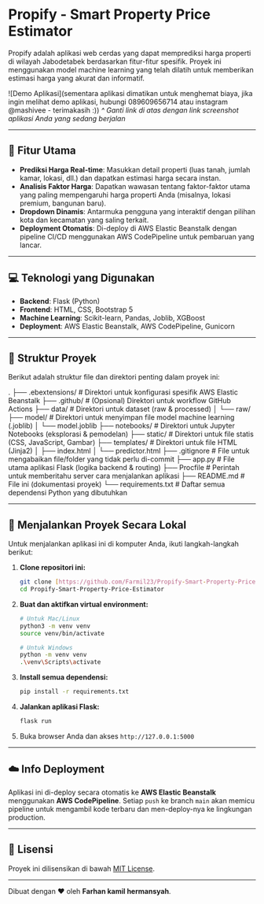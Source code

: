 # Propify - Smart Property Price Estimator

Propify adalah aplikasi web cerdas yang dapat memprediksi harga properti di wilayah Jabodetabek berdasarkan fitur-fitur spesifik. Proyek ini menggunakan model machine learning yang telah dilatih untuk memberikan estimasi harga yang akurat dan informatif.

![Demo Aplikasi](sementara aplikasi dimatikan untuk menghemat biaya, jika ingin melihat demo aplikasi, hubungi 089609656714 atau instagram @mashivee - terimakasih :))
_^ Ganti link di atas dengan link screenshot aplikasi Anda yang sedang berjalan_

---

## 🌟 Fitur Utama

-   **Prediksi Harga Real-time**: Masukkan detail properti (luas tanah, jumlah kamar, lokasi, dll.) dan dapatkan estimasi harga secara instan.
-   **Analisis Faktor Harga**: Dapatkan wawasan tentang faktor-faktor utama yang paling mempengaruhi harga properti Anda (misalnya, lokasi premium, bangunan baru).
-   **Dropdown Dinamis**: Antarmuka pengguna yang interaktif dengan pilihan kota dan kecamatan yang saling terkait.
-   **Deployment Otomatis**: Di-deploy di AWS Elastic Beanstalk dengan pipeline CI/CD menggunakan AWS CodePipeline untuk pembaruan yang lancar.

---

## 💻 Teknologi yang Digunakan

-   **Backend**: Flask (Python)
-   **Frontend**: HTML, CSS, Bootstrap 5
-   **Machine Learning**: Scikit-learn, Pandas, Joblib, XGBoost
-   **Deployment**: AWS Elastic Beanstalk, AWS CodePipeline, Gunicorn

---

## 📂 Struktur Proyek

Berikut adalah struktur file dan direktori penting dalam proyek ini:

.
├── .ebextensions/      # Direktori untuk konfigurasi spesifik AWS Elastic Beanstalk
├── .github/            # (Opsional) Direktori untuk workflow GitHub Actions
├── data/               # Direktori untuk dataset (raw & processed)
│   └── raw/
├── model/              # Direktori untuk menyimpan file model machine learning (.joblib)
│   └── model.joblib
├── notebooks/          # Direktori untuk Jupyter Notebooks (eksplorasi & pemodelan)
├── static/             # Direktori untuk file statis (CSS, JavaScript, Gambar)
├── templates/          # Direktori untuk file HTML (Jinja2)
│   ├── index.html
│   └── predictor.html
├── .gitignore          # File untuk mengabaikan file/folder yang tidak perlu di-commit
├── app.py              # File utama aplikasi Flask (logika backend & routing)
├── Procfile            # Perintah untuk memberitahu server cara menjalankan aplikasi
├── README.md           # File ini (dokumentasi proyek)
└── requirements.txt    # Daftar semua dependensi Python yang dibutuhkan

---

## 🚀 Menjalankan Proyek Secara Lokal

Untuk menjalankan aplikasi ini di komputer Anda, ikuti langkah-langkah berikut:

1.  **Clone repositori ini:**
    ```bash
    git clone [https://github.com/Farmil23/Propify-Smart-Property-Price-Estimator.git](https://github.com/Farmil23/Propify-Smart-Property-Price-Estimator.git)
    cd Propify-Smart-Property-Price-Estimator
    ```

2.  **Buat dan aktifkan virtual environment:**
    ```bash
    # Untuk Mac/Linux
    python3 -m venv venv
    source venv/bin/activate

    # Untuk Windows
    python -m venv venv
    .\venv\Scripts\activate
    ```

3.  **Install semua dependensi:**
    ```bash
    pip install -r requirements.txt
    ```

4.  **Jalankan aplikasi Flask:**
    ```bash
    flask run
    ```

5.  Buka browser Anda dan akses `http://127.0.0.1:5000`

---

## ☁️ Info Deployment

Aplikasi ini di-deploy secara otomatis ke **AWS Elastic Beanstalk** menggunakan **AWS CodePipeline**. Setiap `push` ke branch `main` akan memicu pipeline untuk mengambil kode terbaru dan men-deploy-nya ke lingkungan production.

---

## 📄 Lisensi

Proyek ini dilisensikan di bawah [MIT License](LICENSE).

---

Dibuat dengan ❤️ oleh **Farhan kamil hermansyah**.
